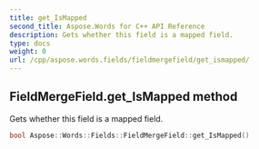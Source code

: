 ```yaml
---
title: get_IsMapped
second_title: Aspose.Words for C++ API Reference
description: Gets whether this field is a mapped field. 
type: docs
weight: 0
url: /cpp/aspose.words.fields/fieldmergefield/get_ismapped/
---
```

## FieldMergeField.get_IsMapped method


Gets whether this field is a mapped field.

```cpp
bool Aspose::Words::Fields::FieldMergeField::get_IsMapped()
```

